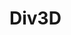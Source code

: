 <script setup>
import demo from './demo.vue'
</script>

# Div3D

<Preview comp-name="Div3D" demo-name="demo">
<demo />
</Preview>
